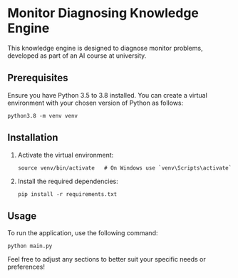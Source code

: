 # Monitor Diagnosing Knowledge Engine

This knowledge engine is designed to diagnose monitor problems, developed as part of an AI course at university.

## Prerequisites

Ensure you have Python 3.5 to 3.8 installed. You can create a virtual environment with your chosen version of Python as follows:

```
python3.8 -m venv venv
```

## Installation

1. Activate the virtual environment:
   ```
   source venv/bin/activate   # On Windows use `venv\Scripts\activate`
   ```
2. Install the required dependencies:
   ```
   pip install -r requirements.txt
   ```

## Usage

To run the application, use the following command:

```
python main.py
```

Feel free to adjust any sections to better suit your specific needs or preferences!
